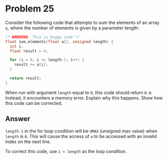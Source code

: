 # Problem 25

Consider the following code that attempts to sum the elements of an array `a`, where
the number of elements is given by a parameter length:

```C
/* WARNING: This is buggy code */
float sum_elements(float a[], unsigned length) {
  int i;
  float result = 0;

  for (i = 0; i <= length-1; i++) {
    result += a[i];
  }

  return result;
}
```

When run with argument `length` equal to `0`, this code should return `0.0`.
Instead, it encounters a memory error. Explain why this happens. Show how this
code can be corrected.

## Answer

`length-1` in the for loop condition will be `UMAX` (unsigned max value) when `length` is `0`.
This will cause the access of `a` to be accessed with an invalid index on the next line.

To correct this code, use `i < length` as the loop condition.
